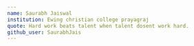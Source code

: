 ```yaml
---
name: Saurabh Jaiswal
institution: Ewing christian college prayagraj
quote: Hard work beats talent when talent dosent work hard.
github_user: SaurabhJais
---
```

